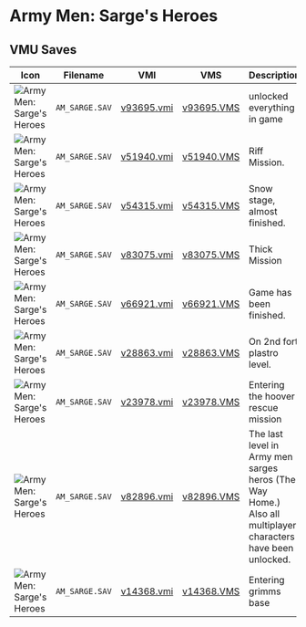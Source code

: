 # Army Men: Sarge's Heroes

## VMU Saves

| Icon | Filename | VMI | VMS | Description |
|------|----------|-----|-----|-------------|
| ![Army Men: Sarge's Heroes](../icons/AM_SARGE.SAV.GIF) | `AM_SARGE.SAV` | [v93695.vmi](v93695.vmi) | [v93695.VMS](v93695.VMS) | unlocked everything in game 
| ![Army Men: Sarge's Heroes](../icons/AM_SARGE.SAV.GIF) | `AM_SARGE.SAV` | [v51940.vmi](v51940.vmi) | [v51940.VMS](v51940.VMS) | Riff Mission. 
| ![Army Men: Sarge's Heroes](../icons/AM_SARGE.SAV.GIF) | `AM_SARGE.SAV` | [v54315.vmi](v54315.vmi) | [v54315.VMS](v54315.VMS) | Snow stage, almost finished. 
| ![Army Men: Sarge's Heroes](../icons/AM_SARGE.SAV.GIF) | `AM_SARGE.SAV` | [v83075.vmi](v83075.vmi) | [v83075.VMS](v83075.VMS) | Thick Mission 
| ![Army Men: Sarge's Heroes](../icons/AM_SARGE.SAV.GIF) | `AM_SARGE.SAV` | [v66921.vmi](v66921.vmi) | [v66921.VMS](v66921.VMS) | Game has been finished. 
| ![Army Men: Sarge's Heroes](../icons/AM_SARGE.SAV.GIF) | `AM_SARGE.SAV` | [v28863.vmi](v28863.vmi) | [v28863.VMS](v28863.VMS) | On 2nd fort plastro level. 
| ![Army Men: Sarge's Heroes](../icons/AM_SARGE.SAV.GIF) | `AM_SARGE.SAV` | [v23978.vmi](v23978.vmi) | [v23978.VMS](v23978.VMS) | Entering the hoover rescue mission 
| ![Army Men: Sarge's Heroes](../icons/AM_SARGE.SAV.GIF) | `AM_SARGE.SAV` | [v82896.vmi](v82896.vmi) | [v82896.VMS](v82896.VMS) | The last level in Army men sarges heros (The Way Home.) Also all multiplayer characters have been unlocked. 
| ![Army Men: Sarge's Heroes](../icons/AM_SARGE.SAV.GIF) | `AM_SARGE.SAV` | [v14368.vmi](v14368.vmi) | [v14368.VMS](v14368.VMS) | Entering grimms base 
